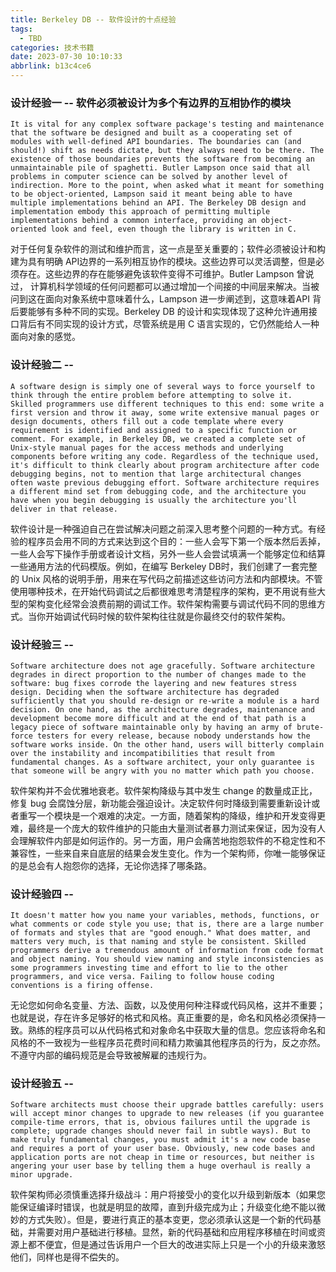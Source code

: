 ```yaml
---
title: Berkeley DB -- 软件设计的十点经验
tags:
  - TBD
categories: 技术书籍
date: 2023-07-30 10:10:33
abbrlink: b13c4ce6
---
```


### 设计经验一 -- 软件必须被设计为多个有边界的互相协作的模块
```
It is vital for any complex software package's testing and maintenance that the software be designed and built as a cooperating set of modules with well-defined API boundaries. The boundaries can (and should!) shift as needs dictate, but they always need to be there. The existence of those boundaries prevents the software from becoming an unmaintainable pile of spaghetti. Butler Lampson once said that all problems in computer science can be solved by another level of indirection. More to the point, when asked what it meant for something to be object-oriented, Lampson said it meant being able to have multiple implementations behind an API. The Berkeley DB design and implementation embody this approach of permitting multiple implementations behind a common interface, providing an object-oriented look and feel, even though the library is written in C.
```
对于任何复杂软件的测试和维护而言，这一点是至关重要的；软件必须被设计和构建为具有明确 API边界的一系列相互协作的模块。这些边界可以灵活调整，但是必须存在。这些边界的存在能够避免该软件变得不可维护。Butler Lampson 曾说过， 计算机科学领域的任何问题都可以通过增加一个间接的中间层来解决。当被问到这在面向对象系统中意味着什么，Lampson 进一步阐述到，这意味着API 背后要能够有多种不同的实现。Berkeley DB 的设计和实现体现了这种允许通用接口背后有不同实现的设计方式，尽管系统是用 C 语言实现的，它仍然能给人一种面向对象的感觉。

### 设计经验二 -- 
```
A software design is simply one of several ways to force yourself to think through the entire problem before attempting to solve it. Skilled programmers use different techniques to this end: some write a first version and throw it away, some write extensive manual pages or design documents, others fill out a code template where every requirement is identified and assigned to a specific function or comment. For example, in Berkeley DB, we created a complete set of Unix-style manual pages for the access methods and underlying components before writing any code. Regardless of the technique used, it's difficult to think clearly about program architecture after code debugging begins, not to mention that large architectural changes often waste previous debugging effort. Software architecture requires a different mind set from debugging code, and the architecture you have when you begin debugging is usually the architecture you'll deliver in that release.
```
软件设计是一种强迫自己在尝试解决问题之前深入思考整个问题的一种方式。有经验的程序员会用不同的方式来达到这个目的：一些人会写下第一个版本然后丢掉，一些人会写下操作手册或者设计文档，另外一些人会尝试填满一个能够定位和结算一些通用方法的代码模版。例如，在编写 Berkeley DB时，我们创建了一套完整的 Unix 风格的说明手册，用来在写代码之前描述这些访问方法和内部模块。不管使用哪种技术，在开始代码调试之后都很难思考清楚程序的架构，更不用说有些大型的架构变化经常会浪费前期的调试工作。软件架构需要与调试代码不同的思维方式。当你开始调试代码时候的软件架构往往就是你最终交付的软件架构。

### 设计经验三 -- 
```
Software architecture does not age gracefully. Software architecture degrades in direct proportion to the number of changes made to the software: bug fixes corrode the layering and new features stress design. Deciding when the software architecture has degraded sufficiently that you should re-design or re-write a module is a hard decision. On one hand, as the architecture degrades, maintenance and development become more difficult and at the end of that path is a legacy piece of software maintainable only by having an army of brute-force testers for every release, because nobody understands how the software works inside. On the other hand, users will bitterly complain over the instability and incompatibilities that result from fundamental changes. As a software architect, your only guarantee is that someone will be angry with you no matter which path you choose.
```
软件架构并不会优雅地衰老。软件架构降级与其中发生 change 的数量成正比，修复 bug 会腐蚀分层，新功能会强迫设计。决定软件何时降级到需要重新设计或者重写一个模块是一个艰难的决定。一方面，随着架构的降级，维护和开发变得更难，最终是一个庞大的软件维护的只能由大量测试者暴力测试来保证，因为没有人会理解软件内部是如何运作的。另一方面，用户会痛苦地抱怨软件的不稳定性和不兼容性，一些来自来自底层的结果会发生变化。作为一个架构师，你唯一能够保证的是总会有人抱怨你的选择，无论你选择了哪条路。

### 设计经验四 --
```
It doesn't matter how you name your variables, methods, functions, or what comments or code style you use; that is, there are a large number of formats and styles that are "good enough." What does matter, and matters very much, is that naming and style be consistent. Skilled programmers derive a tremendous amount of information from code format and object naming. You should view naming and style inconsistencies as some programmers investing time and effort to lie to the other programmers, and vice versa. Failing to follow house coding conventions is a firing offense.
```
无论您如何命名变量、方法、函数，以及使用何种注释或代码风格，这并不重要；也就是说，存在许多足够好的格式和风格。真正重要的是，命名和风格必须保持一致。熟练的程序员可以从代码格式和对象命名中获取大量的信息。您应该将命名和风格的不一致视为一些程序员花费时间和精力欺骗其他程序员的行为，反之亦然。不遵守内部的编码规范是会导致被解雇的违规行为。

### 设计经验五 --
```
Software architects must choose their upgrade battles carefully: users will accept minor changes to upgrade to new releases (if you guarantee compile-time errors, that is, obvious failures until the upgrade is complete; upgrade changes should never fail in subtle ways). But to make truly fundamental changes, you must admit it's a new code base and requires a port of your user base. Obviously, new code bases and application ports are not cheap in time or resources, but neither is angering your user base by telling them a huge overhaul is really a minor upgrade.
```
软件架构师必须慎重选择升级战斗：用户将接受小的变化以升级到新版本（如果您能保证编译时错误，也就是明显的故障，直到升级完成为止；升级变化绝不能以微妙的方式失败）。但是，要进行真正的基本变更，您必须承认这是一个新的代码基础，并需要对用户基础进行移植。显然，新的代码基础和应用程序移植在时间或资源上都不便宜，但是通过告诉用户一个巨大的改进实际上只是一个小的升级来激怒他们，同样也是得不偿失的。